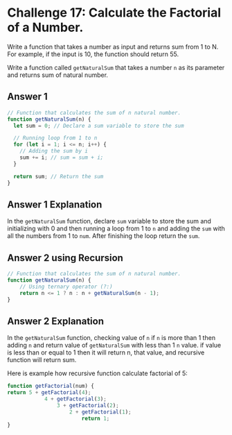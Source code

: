 # Challenge 17: Calculate the Factorial of a Number.

Write a function that takes a number as input and returns sum from 1 to N. For example, if the input is 10, the function should return 55.

Write a function called `getNaturalSum` that takes a number `n` as its parameter and returns sum of natural number.

## Answer 1

```javascript
// Function that calculates the sum of n natural number.
function getNaturalSum(n) {
  let sum = 0; // Declare a sum variable to store the sum

  // Running loop from 1 to n
  for (let i = 1; i <= n; i++) {
    // Adding the sum by i
    sum += i; // sum = sum + i;
  }

  return sum; // Return the sum
}
```

## Answer 1 Explanation

In the `getNaturalSum` function, declare `sum` variable to store the sum and initializing with 0 and then running a loop from 1 to `n` and adding the `sum` with all the numbers from 1 to `num`. After finishing the loop return the `sum`.

## Answer 2 using Recursion

```javascript
// Function that calculates the sum of n natural number.
function getNaturalSum(n) {
    // Using ternary operator (?:)
    return n <= 1 ? n : n + getNaturalSum(n - 1);
}
```

## Answer 2 Explanation

In the `getNaturalSum` function, checking value of `n` if `n` is more than 1 then adding `n` and return value of `getNaturalSum` with less than 1 `n` value. if value is less than or equal to 1 then it will return n, that value, and recursive function will return sum.

Here is example how recursive function calculate factorial of 5:

```JavaScript
function getFactorial(num) {
return 5 + getFactorial(4);
            4 + getFactorial(3);
                3 + getFactorial(2);
                    2 + getFactorial(1);
                        return 1;
}
```
